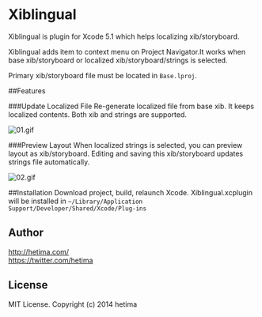 # Xiblingual

Xiblingual is plugin for Xcode 5.1 which helps localizing xib/storyboard.

Xiblingual adds item to context menu on Project Navigator.It works when base xib/storyboard or localized xib/storyboard/strings is selected.

Primary xib/storyboard file must be located in `Base.lproj`.

##Features

###Update Localized File
Re-generate localized file from base xib. It keeps localized contents. Both xib and strings are supported.

![01.gif](http://hetima.com/xiblingual/01.gif)


###Preview Layout
When localized strings is selected, you can preview layout as xib/storyboard. Editing and saving this xib/storyboard updates strings file automatically.

![02.gif](http://hetima.com/xiblingual/02.gif)


##Installation
Download project, build, relaunch Xcode.
Xiblingual.xcplugin will be installed in
 `~/Library/Application Support/Developer/Shared/Xcode/Plug-ins`


## Author
http://hetima.com/  
https://twitter.com/hetima

## License 
MIT License. Copyright (c) 2014 hetima
